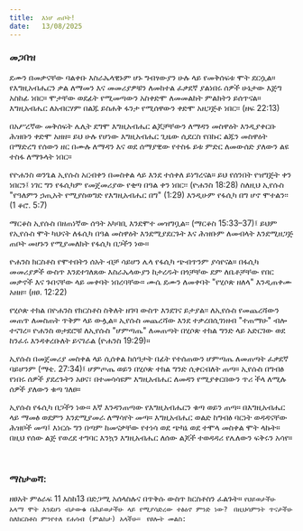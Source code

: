 ```yaml
---
title:  እነሆ ጠቦት!  
date:   13/08/2025
---
```


### መጋበዝ


ደሙን በመቃናቸው ባልቀቡ እስራኤላዊኑም ሆኑ ግብፃውያን ሁሉ ላይ የመቅሰፍቱ ሞት ደርሷል። የእግዚአብሔርን ቃል ለማመን እና መመሪያዎቹን ለመከተል ፈቃደኛ ያልነበሩ ሰዎች ሁኔታው እጅግ አስከፊ ነበር። ሞታቸው ወደፊት የሚመጣውን አስቀድሞ ለመመልከት ምልክትን ይሰጥናል። እግዚአብሔር ለአብርሃም በልጁ ይስሐቅ ፋንታ የሚሰዋውን ቀድሞ አዘጋጅቶ ነበር፡፡ (ዘፍ 22:13)  

በአሥረኛው መቅሰፍት ሌሊት ደግሞ እግዚአብሔር ልጆቻቸውን ለማዳን መስዋዕት እንዲያቀርቡ ሕዝቡን ቀድሞ አዘዘ። ይህ ሁሉ የሆነው እግዚአብሔር ጊዜው ሲደርስ የበኩር ልጁን መስዋዕት በማድረግ የሰውን ዘር በሙሉ ለማዳን እና ወደ ሰማያዊው የተስፋ ይቱ ምድር ለመውሰድ ያለውን ልዩ ተስፋ ለማጉላት ነበር።  

የዮሐንስ ወንጌል ኢየሱስ አርብቀን በመስቀል ላይ እንደ ተሰቀለ ይነግረናል። ይህ የሰንበት የዝግጅት ቀን ነበርን፤ ነገር ግን የፋሲካም የመጀመሪያው የቂጣ በዓል ቀን ነበር፡፡ (ዮሐንስ 18:28) ስለዚህ ኢየሱስ "የዓለምን ኃጢአት የሚያስወግድ የእግዚአብሔር በግ" (1:29) እንዲሁም የፋሲካ በግ ሆኖ ሞተልን፡፡ (1 ቆሮ. 5:7)  

ማርቆስ ኢየሱስ በዘጠነኛው ሰዓት አካባቢ እንደሞተ መዝግቧል፡፡ (ማርቆስ 15:33–37)፤ ይህም የኢየሱስ ሞት ካህናት ለፋሲካ በዓል መስዋዕት እንደሚያደርጉት እና ሕዝቡም ለመብላት እንደሚዘጋጅ ጠቦት መሆኑን የሚያመለክት የፋሲካ በጋችን ነው።  

ዮሐንስ ክርስቶስ የሞተበትን ሰአት ብቻ ሳይሆን ሌላ የፋሲካ ጭብጥንም ያሳየናል። በፋሲካ መመሪያዎች ውስጥ እንደተገለጸው እስራኤላውያን ከታረዱት በጎቻቸው ደም ለቤቶቻቸው የበር መቃኖች እና ጉበናቸው ላይ መቀባት ነበረባቸው። ሙሴ ደሙን ለመቀባት "የሂሶጵ ዘለላ" እንዲጠቀሙ አዘዘ፡፡ (ዘፀ. 12:22)  

የሂሶጵ ተክል በዮሐንስ የክርስቶስ ስቅለት ዘገባ ውስጥ እንደገና ይታያል፡፡ ለኢየሱስ የመጨረሻውን መጠጥ ለመስጠት ጥቅም ላይ ውሏል። ኢየሱስ መጨረሻው እንደ ተቃረበሲገነዘብ "ተጠማሁ" ብሎ ተናገረ። ዮሐንስ ወታደሮቹ ለኢየሱስ "ሆምጣጤ" ለመጠጣት በሂሶጵ ተክል ግንድ ላይ አድርገው ወደ ከንፈሩ እንዳቀረቡለት ይናገራል (ዮሐንስ 19:29)።  

ኢየሱስ በመጀመሪያ መስቀል ላይ ሲሰቀል ከሰዓታት በፊት የተሰጠውን ሆምጣጤ ለመጠጣት ፈቃደኛ ባይሆንም (ማቴ. 27:34)፤ ሆምጦጤ ወይን በሂሶጵ ተክል ግንድ ሲቀርብለት ጠጣ። ኢየሱስ በግብፅ የነበሩ ሰዎች ያደረጉትን አፀና፣ በተመሳሳዩም እግዚአብሔር ለመዳን የሚያቀርበውን ጥሪ ችላ ለሚሉ ሰዎች ያለውን ቁጣ ገለፀ።  

ኢየሱስ የፋሲካ በጋችን ነው። እኛ እንዳንጠጣው የእግዚአብሔርን ቁጣ ወይን ጠጣ። በእግዚአብሔር ላይ ማመፅ ወደምን እንደሚያመራ ለማሳየት መጣ። እግዚአብሔር ወልድ ከግብፅ ባርነት ወዳዳናቸው ሕዝቦች መጣ፤ እነርሱ ግን በጣም ከመናቃቸው የተነሳ ወደ ጭካኔ ወደ ተሞላ መስቀል ሞት ላኩት። በዚህ የሰው ልጅ የወረደ ተግባር እንኳን እግዚአብሔር ለሰው ልጆች ተወዳዳሪ የሌለውን ፍቅሩን አሳየ።


 
### ማስታወሻ:

ዘፀአት ምዕራፍ 11 እስከ13  በድጋሚ አሰላስሉና በጥቅሱ ውስጥ ክርስቶስን ፈልጉት።
`የህይወታችሁ አላማ ሞት እንደሆነ ብታውቁ በሕይወታችሁ ላይ የሚያሳድረው ተፅዕኖ ምንድ ነው?
`
`በዚህሳምንት ጥናታችሁ ስለክርስቶስ ምንየተለ የሐሳብ (ምልከታ) አላችሁ።
`
`የፀሎት መልስ:
`